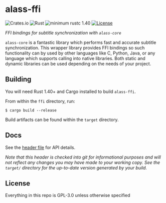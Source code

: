 # alass-ffi

![Crates.io](https://img.shields.io/crates/v/alass-util)
![Rust](https://github.com/Wsiegenthaler/alass-ffi/workflows/build/badge.svg)
![minimum rustc 1.40](https://img.shields.io/badge/rustc-1.40+-red.svg)
[![License](https://img.shields.io/badge/License-GPL--3.0-blue.svg)](https://opensource.org/licenses/GPL-3.0)

*FFI bindings for subtitle synchronization with `alass-core`*

`alass-core` is a fantastic library which performs fast and accurate subtitle synchronization. This wrapper library provides FFI bindings so such functionality can by used by other languages like C, Python, Java, or any language which supports calling into native libraries. Both static and dynamic libraries can be used depending on the needs of your project.

## Building

You will need Rust 1.40+ and Cargo installed to build `alass-ffi`.

From within the `ffi` directory, run:
```shell
$ cargo build --release
```
Build artifacts can be found within the `target` directory.

## Docs

See the [header file](https://github.com/wsiegenthaler/alass-ffi/tree/master/ffi/dist/alass.h) for API details.

*Note that this header is checked into git for informational purposes and will not reflect any changes you may have made to your working copy. See the `target/` directory for the up-to-date version generated by your build.*

## License

Everything in this repo is GPL-3.0 unless otherwise specified
